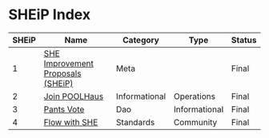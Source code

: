 # SHEiP Index

| SHEiP | Name                                                             | Category      | Type           | Status    |
| ----- | ---------------------------------------------------------------- | ------------- | -----------    | ------    |
| 1     | [SHE Improvement Proposals (SHEiP)](./SHEiPs/SHEiP-1/SHEiP-1.md) | Meta          |                | Final     |
| 2     | [Join POOLHaus](./SHEiPs/SHEiP-2/SHEiP-2.md)                     | Informational | Operations     | Final     |
| 3     | [Pants Vote](./SHEiPs/SHEiP-3/SHEiP-3.md)                        | Dao           | Informational  | Final     |
| 4     | [Flow with SHE](./SHEiPs/SHEiP-4/SHEiP-4.md)                     | Standards     | Community      | Final     |
